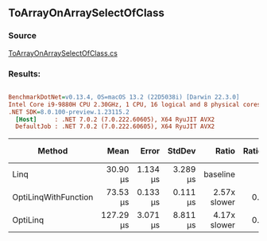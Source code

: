 ﻿## ToArrayOnArraySelectOfClass

### Source
[ToArrayOnArraySelectOfClass.cs](../../src/StructLinq.Benchmark/ToArrayOnArraySelectOfClass.cs)

### Results:
``` ini

BenchmarkDotNet=v0.13.4, OS=macOS 13.2 (22D5038i) [Darwin 22.3.0]
Intel Core i9-9880H CPU 2.30GHz, 1 CPU, 16 logical and 8 physical cores
.NET SDK=8.0.100-preview.1.23115.2
  [Host]     : .NET 7.0.2 (7.0.222.60605), X64 RyuJIT AVX2
  DefaultJob : .NET 7.0.2 (7.0.222.60605), X64 RyuJIT AVX2


```
|               Method |      Mean |    Error |   StdDev |        Ratio | RatioSD |   Gen0 |   Gen1 | Allocated | Alloc Ratio |
|--------------------- |----------:|---------:|---------:|-------------:|--------:|-------:|-------:|----------:|------------:|
|                 Linq |  30.90 μs | 1.134 μs | 3.289 μs |     baseline |         | 4.7607 | 0.5798 |  39.13 KB |             |
| OptiLinqWithFunction |  73.53 μs | 0.133 μs | 0.111 μs | 2.57x slower |   0.09x | 4.7607 | 0.4883 |  39.09 KB |  1.00x less |
|             OptiLinq | 127.29 μs | 3.071 μs | 8.811 μs | 4.17x slower |   0.58x | 4.6387 | 0.4883 |  39.09 KB |  1.00x less |
